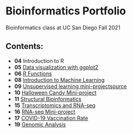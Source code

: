 # Bioinformatics Portfolio
Bioinformatics class at UC San Diego Fall 2021

## Contents:

- **04** Introduction to R
- **05** [Data visualization with ggplot2](https://github.com/yuz541/bggn213/blob/main/class05/class05.md)
- **06** [R Functions](https://github.com/yuz541/bggn213/blob/main/class06/class06.md)
- **08** [Introduction to Machine Learning](https://github.com/yuz541/bggn213/blob/main/class08/class08.md)
- **09** [Unsupervised learning mini-project](https://github.com/yuz541/bggn213/blob/main/class09_mini_project/class09.md)[source](https://github.com/yuz541/bggn213/blob/main/class09_mini_project/class09.Rmd)
- **10** [Halloween Candy Mini-project](https://github.com/yuz541/bggn213/blob/main/class10_mini_project/class10.md) 
- **11** [Structural Bioinformatics](https://github.com/yuz541/bggn213/blob/main/class11/class11.md)
- **15** [Transcriptomics and RNA-seq](https://github.com/yuz541/bggn213/blob/main/class15/clas15.md)
- **16** [RNA-seq Mini-project](https://github.com/yuz541/bggn213/blob/main/class16/class16.md)
- **17** [COVID-19 Vaccination Rate](https://github.com/yuz541/bggn213/blob/main/class17/class17.md)
- **19** [Genomic Analysis](https://github.com/yuz541/bggn213/blob/main/class19/class19.md)
